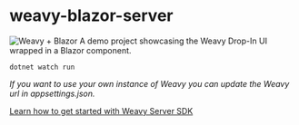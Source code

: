 # weavy-blazor-server
![Weavy + Blazor](https://repository-images.githubusercontent.com/362755894/dc77cc80-ba2f-11eb-8930-01216b378b2a)
A demo project showcasing the Weavy Drop-In UI wrapped in a Blazor component.

```
dotnet watch run
```

*If you want to use your own instance of Weavy you can update the Weavy url in appsettings.json.*
 
[Learn how to get started with Weavy Server SDK](https://docs.weavy.com/server/get-started)
